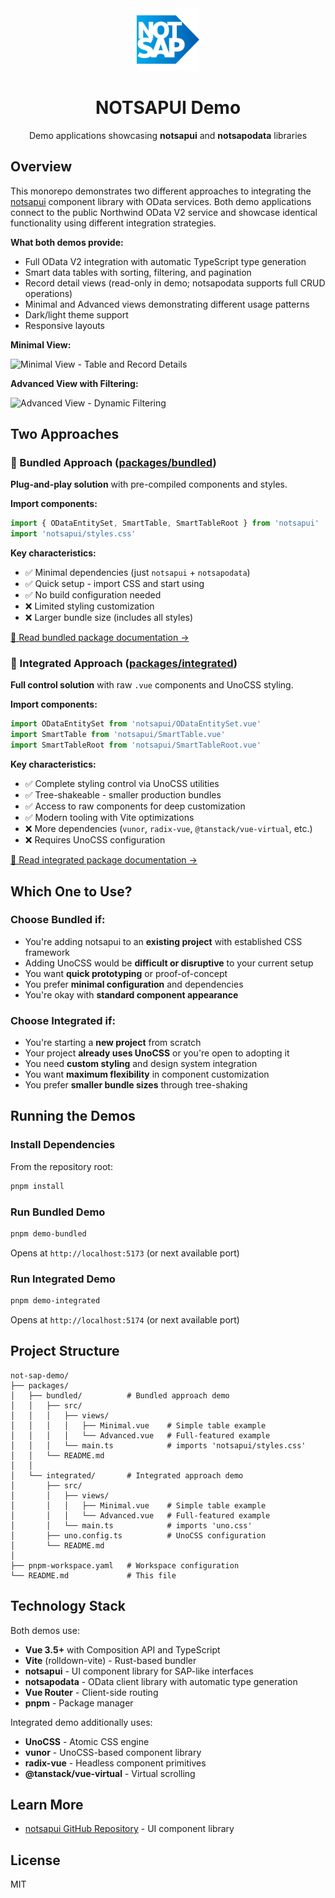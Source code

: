 <div align="center">
  <img src="https://raw.githubusercontent.com/mav-rik/not-sap/main/docs/notsap.png" alt="NotSap Logo" width="100" />
  <h1>NOTSAPUI Demo</h1>
  <p>Demo applications showcasing <strong>notsapui</strong> and <strong>notsapodata</strong> libraries</p>
</div>

## Overview

This monorepo demonstrates two different approaches to integrating the [notsapui](https://github.com/mav-rik/not-sap) component library with OData services. Both demo applications connect to the public Northwind OData V2 service and showcase identical functionality using different integration strategies.

**What both demos provide:**

- Full OData V2 integration with automatic TypeScript type generation
- Smart data tables with sorting, filtering, and pagination
- Record detail views (read-only in demo; notsapodata supports full CRUD operations)
- Minimal and Advanced views demonstrating different usage patterns
- Dark/light theme support
- Responsive layouts

**Minimal View:**

<img src="./docs/table-record.gif" alt="Minimal View - Table and Record Details" />

**Advanced View with Filtering:**

<img src="./docs/adv-filters.gif" alt="Advanced View - Dynamic Filtering" />

## Two Approaches

### 🎁 Bundled Approach ([packages/bundled](https://github.com/mav-rik/not-sap-demo/tree/main/packages/bundled))

**Plug-and-play solution** with pre-compiled components and styles.

**Import components:**
```typescript
import { ODataEntitySet, SmartTable, SmartTableRoot } from 'notsapui'
import 'notsapui/styles.css'
```

**Key characteristics:**
- ✅ Minimal dependencies (just `notsapui` + `notsapodata`)
- ✅ Quick setup - import CSS and start using
- ✅ No build configuration needed
- ❌ Limited styling customization
- ❌ Larger bundle size (includes all styles)

[📖 Read bundled package documentation →](https://github.com/mav-rik/not-sap-demo/blob/main/packages/bundled/README.md)

### 🔧 Integrated Approach ([packages/integrated](https://github.com/mav-rik/not-sap-demo/tree/main/packages/integrated))

**Full control solution** with raw `.vue` components and UnoCSS styling.

**Import components:**
```typescript
import ODataEntitySet from 'notsapui/ODataEntitySet.vue'
import SmartTable from 'notsapui/SmartTable.vue'
import SmartTableRoot from 'notsapui/SmartTableRoot.vue'
```

**Key characteristics:**
- ✅ Complete styling control via UnoCSS utilities
- ✅ Tree-shakeable - smaller production bundles
- ✅ Access to raw components for deep customization
- ✅ Modern tooling with Vite optimizations
- ❌ More dependencies (`vunor`, `radix-vue`, `@tanstack/vue-virtual`, etc.)
- ❌ Requires UnoCSS configuration

[📖 Read integrated package documentation →](https://github.com/mav-rik/not-sap-demo/blob/main/packages/integrated/README.md)

## Which One to Use?

### Choose **Bundled** if:

- You're adding notsapui to an **existing project** with established CSS framework
- Adding UnoCSS would be **difficult or disruptive** to your current setup
- You want **quick prototyping** or proof-of-concept
- You prefer **minimal configuration** and dependencies
- You're okay with **standard component appearance**

### Choose **Integrated** if:

- You're starting a **new project** from scratch
- Your project **already uses UnoCSS** or you're open to adopting it
- You need **custom styling** and design system integration
- You want **maximum flexibility** in component customization
- You prefer **smaller bundle sizes** through tree-shaking

## Running the Demos

### Install Dependencies

From the repository root:

```sh
pnpm install
```

### Run Bundled Demo

```sh
pnpm demo-bundled
```

Opens at `http://localhost:5173` (or next available port)

### Run Integrated Demo

```sh
pnpm demo-integrated
```

Opens at `http://localhost:5174` (or next available port)

## Project Structure

```
not-sap-demo/
├── packages/
│   ├── bundled/          # Bundled approach demo
│   │   ├── src/
│   │   │   ├── views/
│   │   │   │   ├── Minimal.vue    # Simple table example
│   │   │   │   └── Advanced.vue   # Full-featured example
│   │   │   └── main.ts            # imports 'notsapui/styles.css'
│   │   └── README.md
│   │
│   └── integrated/       # Integrated approach demo
│       ├── src/
│       │   ├── views/
│       │   │   ├── Minimal.vue    # Simple table example
│       │   │   └── Advanced.vue   # Full-featured example
│       │   └── main.ts            # imports 'uno.css'
│       ├── uno.config.ts          # UnoCSS configuration
│       └── README.md
│
├── pnpm-workspace.yaml   # Workspace configuration
└── README.md             # This file
```

## Technology Stack

Both demos use:

- **Vue 3.5+** with Composition API and TypeScript
- **Vite** (rolldown-vite) - Rust-based bundler
- **notsapui** - UI component library for SAP-like interfaces
- **notsapodata** - OData client library with automatic type generation
- **Vue Router** - Client-side routing
- **pnpm** - Package manager

Integrated demo additionally uses:

- **UnoCSS** - Atomic CSS engine
- **vunor** - UnoCSS-based component library
- **radix-vue** - Headless component primitives
- **@tanstack/vue-virtual** - Virtual scrolling

## Learn More

- [notsapui GitHub Repository](https://github.com/mav-rik/not-sap) - UI component library

## License

MIT
